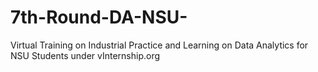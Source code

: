 # 7th-Round-DA-NSU-
Virtual Training on Industrial Practice and Learning on Data Analytics for NSU Students under vInternship.org
